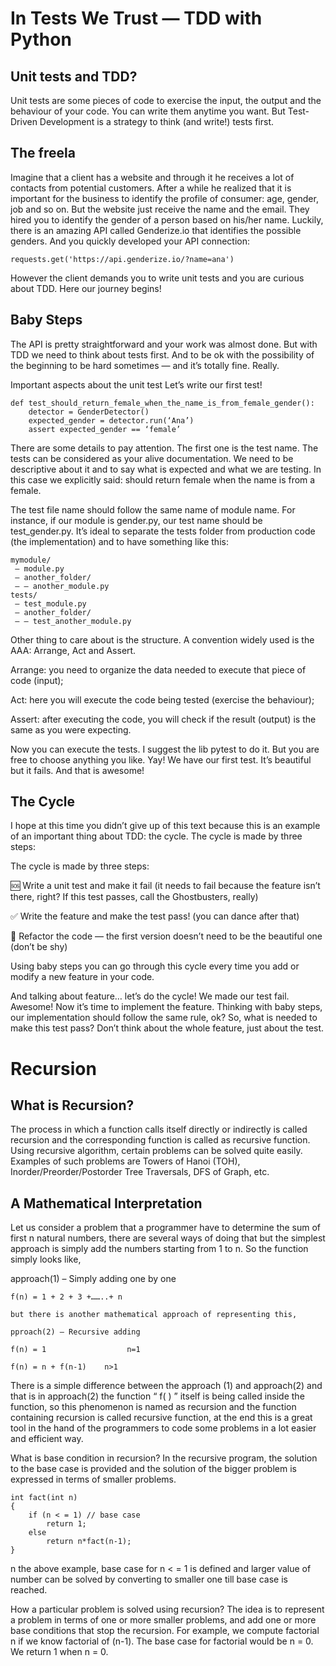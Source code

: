 # In Tests We Trust — TDD with Python

## Unit tests and TDD?

Unit tests are some pieces of code to exercise the input, the output and the behaviour of your code. You can write them anytime you want.
But Test-Driven Development is a strategy to think (and write!) tests first.

## The freela

Imagine that a client has a website and through it he receives a lot of contacts from potential customers. After a while he realized that it is important for the business to identify the profile of consumer: age, gender, job and so on. But the website just receive the name and the email.
They hired you to identify the gender of a person based on his/her name. Luckily, there is an amazing API called Genderize.io that identifies the possible genders. And you quickly developed your API connection:

``` requests.get('https://api.genderize.io/?name=ana') ```

However the client demands you to write unit tests and you are curious about TDD. Here our journey begins!

## Baby Steps

The API is pretty straightforward and your work was almost done. But with TDD we need to think about tests first. And to be ok with the possibility of the beginning to be hard sometimes — and it’s totally fine. Really.

Important aspects about the unit test
Let’s write our first test!

```
def test_should_return_female_when_the_name_is_from_female_gender():
    detector = GenderDetector()
    expected_gender = detector.run(‘Ana’)
    assert expected_gender == ‘female’
```
There are some details to pay attention. The first one is the test name. The tests can be considered as your alive documentation. We need to be descriptive about it and to say what is expected and what we are testing. In this case we explicitly said: should return female when the name is from a female.

The test file name should follow the same name of module name. For instance, if our module is gender.py, our test name should be test_gender.py. It’s ideal to separate the tests folder from production code (the implementation) and to have something like this:

```
mymodule/
 — module.py
 — another_folder/
 — — another_module.py
tests/
 — test_module.py
 — another_folder/
 — — test_another_module.py 
```
Other thing to care about is the structure. A convention widely used is the AAA: Arrange, Act and Assert.

Arrange: you need to organize the data needed to execute that piece of code (input);

Act: here you will execute the code being tested (exercise the behaviour);

Assert: after executing the code, you will check if the result (output) is the same as you were expecting.

Now you can execute the tests. I suggest the lib pytest to do it. But you are free to choose anything you like.
Yay! We have our first test. It’s beautiful but it fails. And that is awesome!




## The Cycle


I hope at this time you didn’t give up of this text because this is an example of an important thing about TDD: the cycle.
The cycle is made by three steps:

The cycle is made by three steps:

🆘 Write a unit test and make it fail (it needs to fail because the feature isn’t there, right? If this test passes, call the Ghostbusters, really)

✅ Write the feature and make the test pass! (you can dance after that)

🔵 Refactor the code — the first version doesn’t need to be the beautiful one (don’t be shy) 

Using baby steps you can go through this cycle every time you add or modify a new feature in your code.

And talking about feature… let’s do the cycle!
We made our test fail. Awesome! Now it’s time to implement the feature. Thinking with baby steps, our implementation should follow the same rule, ok? So, what is needed to make this test pass? Don’t think about the whole feature, just about the test.



# Recursion

## What is Recursion? 

The process in which a function calls itself directly or indirectly is called recursion and the corresponding function is called as recursive function. Using recursive algorithm, certain problems can be solved quite easily. Examples of such problems are Towers of Hanoi (TOH), Inorder/Preorder/Postorder Tree Traversals, DFS of Graph, etc.

## A Mathematical Interpretation

Let us consider a problem that a programmer have to determine the sum of first n natural numbers, there are several ways of doing that but the simplest approach is simply add the numbers starting from 1 to n. So the function simply looks like,


approach(1) – Simply adding one by one

```
f(n) = 1 + 2 + 3 +……..+ n

but there is another mathematical approach of representing this,

pproach(2) – Recursive adding 

f(n) = 1                  n=1

f(n) = n + f(n-1)    n>1
```

There is a simple difference between the approach (1) and approach(2) and that is in approach(2) the function “ f( ) ” itself is being called inside the function, so this phenomenon is named as recursion and the function containing recursion is called recursive function, at the end this is a great tool in the hand of the programmers to code some problems in a lot easier and efficient way.

What is base condition in recursion? 
In the recursive program, the solution to the base case is provided and the solution of the bigger problem is expressed in terms of smaller problems. 

```
int fact(int n)
{
    if (n < = 1) // base case
        return 1;
    else    
        return n*fact(n-1);    
}
```

n the above example, base case for n < = 1 is defined and larger value of number can be solved by converting to smaller one till base case is reached.

How a particular problem is solved using recursion? 
The idea is to represent a problem in terms of one or more smaller problems, and add one or more base conditions that stop the recursion. For example, we compute factorial n if we know factorial of (n-1). The base case for factorial would be n = 0. We return 1 when n = 0. 

